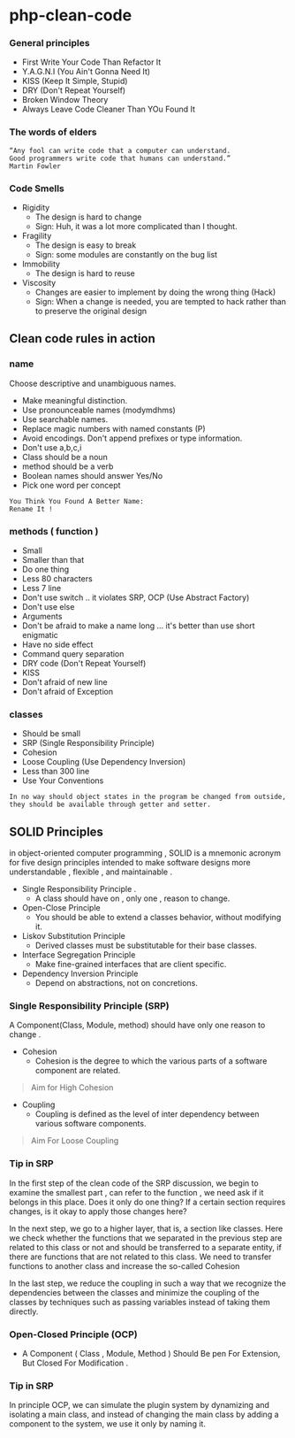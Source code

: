 # php-clean-code

### General principles

- First Write Your Code Than Refactor It
- Y.A.G.N.I (You Ain't Gonna Need It)
- KISS (Keep It Simple, Stupid)
- DRY (Don't Repeat Yourself)
- Broken Window Theory
- Always Leave Code Cleaner Than YOu Found It

### The words of elders

```
“Any fool can write code that a computer can understand.
Good programmers write code that humans can understand.”
Martin Fowler
```

### Code Smells

- Rigidity
    - The design is hard to change
    - Sign: Huh, it was a lot more complicated than I thought.
- Fragility
    - The design is easy to break
    - Sign: some modules are constantly on the bug list
- Immobility
    - The design is hard to reuse
- Viscosity
    - Changes are easier to implement by doing the wrong thing (Hack)
    - Sign: When a change is needed, you are tempted to hack rather than to preserve
      the original design

## Clean code rules in action

### name

Choose descriptive and unambiguous names.

- Make meaningful distinction.
- Use pronounceable names (modymdhms)
- Use searchable names.
- Replace magic numbers with named constants (P)
- Avoid encodings. Don't append prefixes or type information.
- Don't use a,b,c,i
- Class should be a noun
- method should be a verb
- Boolean names should answer Yes/No
- Pick one word per concept

```text
You Think You Found A Better Name:
Rename It !
```

### methods ( function )

- Small
- Smaller than that
- Do one thing
- Less 80 characters
- Less 7 line
- Don't use switch .. it violates SRP, OCP (Use Abstract Factory)
- Don't use else
- Arguments
- Don't be afraid to make a name long ... it's better than use short enigmatic
- Have no side effect
- Command query separation
- DRY code (Don't Repeat Yourself)
- KISS
- Don't afraid of new line
- Don't afraid of Exception

### classes 

- Should be small
- SRP (Single Responsibility Principle)
- Cohesion
- Loose Coupling (Use Dependency Inversion)
- Less than 300 line
- Use Your Conventions

```
In no way should object states in the program be changed from outside,
they should be available through getter and setter.
```

## SOLID Principles 

in object-oriented computer programming , SOLID is a mnemonic acronym for five design principles intended to make software designs more understandable , flexible , and maintainable .

* Single Responsibility Principle .
  * A class should have on , only one , reason to change.
* Open-Close Principle
  * You should be able to extend a classes behavior, without modifying it.
* Liskov Substitution Principle
  * Derived classes must be substitutable for their base classes.
* Interface Segregation Principle
  * Make fine-grained interfaces that are client specific.
* Dependency Inversion Principle 
  * Depend on abstractions, not on concretions.

### Single Responsibility Principle (SRP)

A Component(Class, Module, method) should have only one reason to change .

* Cohesion
  * Cohesion is the degree to which the various parts of a software component are related.
> Aim for High Cohesion

* Coupling
  * Coupling is defined as the level of inter dependency between various software components.
> Aim For Loose Coupling

### Tip in SRP

In the first step of the clean code of the SRP discussion, we begin to examine the smallest part , can refer to the function , we need ask if it belongs in this place. Does it only do one thing? If a certain section requires changes, is it okay to apply those changes here?

In the next step, we go to a higher layer, that is, a section like classes.
Here we check whether the functions that we separated in the previous step are related to this class or not and should be transferred to a separate entity, if there are functions that are not related to this class. We need to transfer functions to another class and increase the so-called Cohesion

In the last step, we reduce the coupling in such a way that we recognize the dependencies between the classes and minimize the coupling of the classes by techniques such as passing variables instead of taking them directly.

### Open-Closed Principle (OCP)

* A Component ( Class , Module, Method ) Should Be pen For Extension, But Closed For Modification .

### Tip in SRP

In principle OCP, we can simulate the plugin system by dynamizing and isolating a main class, and instead of changing the main class by adding a component to the system, we use it only by naming it.